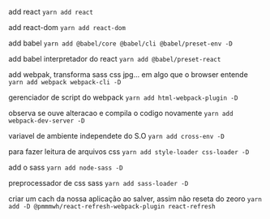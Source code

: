 add react
```yarn add react```

add react-dom
```yarn add react-dom```

add babel
```yarn add @babel/core @babel/cli @babel/preset-env -D```

add babel interpretador do react
```yarn add @babel/preset-react```

add webpak, transforma sass css jpg... em algo que o browser entende
```yarn add webpack webpack-cli -D```

gerenciador de script do webpack
```yarn add html-webpack-plugin -D```

observa se ouve alteracao e compila o codigo novamente
```yarn add webpack-dev-server -D```

variavel de ambiente independete do S.O
```yarn add cross-env -D```

para fazer leitura de arquivos css
```yarn add style-loader css-loader -D```

add o sass
```yarn add node-sass -D```

preprocessador de css sass
```yarn add sass-loader -D```

criar um cach da nossa aplicação ao salver, assim não reseta do zeoro
```yarn add -D @pmmmwh/react-refresh-webpack-plugin react-refresh```